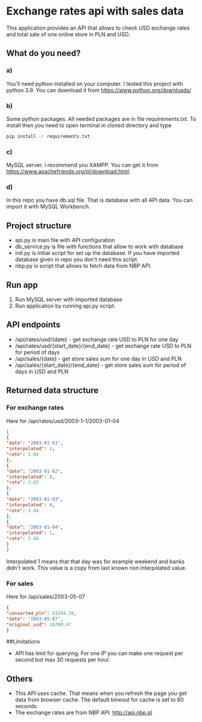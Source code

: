 # Exchange rates api with sales data

This application provides an API that allows to check USD exchange rates and total sale of one online store in PLN and USD.

## What do you need?

### a)
You'll need python installed on your computer. I tested this project with python 3.9. You can download it from https://www.python.org/downloads/

### b)
Some python packages. All needed packages are in file requirements.txt. To install then you need to open terminal in cloned directory and type 
```bash
pip install -r requirements.txt
```

### c)
MySQL server. I recommend you XAMPP. You can get it from https://www.apachefriends.org/pl/download.html.

### d)
In this repo you have db.sql file. That is database with all API data. You can import it with MySQL Workbench.

## Project structure
* api.py is main file with API configuration
* db_service.py is file with functions that allow to work with database
* init.py is initial script for set up the database. If you have imported database given in repo you don't need this script.
* nbp.py is script that allows to fetch data from NBP API.

## Run app
1. Run MySQL server with imported database
2. Run application by running api.py script.


## API endpoints
* /api/rates/usd/{date} - get exchange rate USD to PLN for one day
* /api/rates/usd/{start_date}/{end_date} - get exchange rate USD to PLN for period of days
* /api/sales/{date} - get store sales sum for one day in USD and PLN
* /api/sales/{start_date}/{end_date} - get store sales sum for period of days in USD and PLN

## Returned data structure
### For exchange rates
Here for /api/rates/usd/2003-1-1/2003-01-04
```json
[
{
"date": "2003-01-01",
"interpolated": 1,
"rate": 3.84
},
{
"date": "2003-01-02",
"interpolated": 0,
"rate": 3.83
},
{
"date": "2003-01-03",
"interpolated": 0,
"rate": 3.84
},
{
"date": "2003-01-04",
"interpolated": 1,
"rate": 3.84
}
]
```
Interpolated 1 means that that day was for example weekend and banks didn't work. This value is a copy from last known non interpolated value.

### For sales
Here for /api/sales/2003-05-07
```json
{
"converted_pln": 63294.78,
"date": "2003-05-07",
"original_usd": 16700.47
}
```

##Limitations
* API has limit for querying. For one IP you can make one request per second but max 30 requests per hour.

## Others
* This API uses cache. That means when you refresh the page you get data from browser cache. The default timeout for cache is set to 60 seconds.
* The exchange rates are from NBP API: http://api.nbp.pl